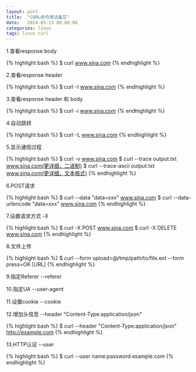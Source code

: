 ```yaml
---
layout: post
title:  "CURL命令用法备忘"
date:   2014-05-13 00:00:00
categories: linux
tags: linux curl
---
```

1.查看response body

{% highlight bash %}
$ curl www.sina.com
{% endhighlight %}

2.查看response header

{% highlight bash %}
$ curl -I www.sina.com
{% endhighlight %}

3.查看response header 和 body

{% highlight bash %}
$ curl -i www.sina.com
{% endhighlight %}

4.自动跳转

{% highlight bash %}
$ curl -L www.sina.com
{% endhighlight %}

5.显示通信过程

{% highlight bash %}
$ curl -v www.sina.com
$ curl --trace output.txt www.sina.com(更详细，二进制)
$ curl --trace-ascii output.txt www.sina.com(更详细，文本格式)
{% endhighlight %}

6.POST请求

{% highlight bash %}
$ curl --data "data=xxx" www.sina.com
$ curl --data-urlencode "data=xxx" www.sina.com
{% endhighlight %}

7.设置请求方式 -X

{% highlight bash %}
$ curl -X POST www.sina.com
$ curl -X DELETE www.sina.com
{% endhighlight %}

8.文件上传

{% highlight bash %}
$ curl --form upload=@/tmp/path/to/file.ext --form press=OK [URL]
{% endhighlight %}

9.指定Referer  \-\-referer

10.指定UA      \-\-user-agent

11.设置cookie  \-\-cookie

12.增加头信息   \-\-header "Content-Type:application/json"

{% highlight bash %}
$ curl --header "Content-Type:application/json" http://example.com
{% endhighlight %}

13.HTTP认证 \-\-user

{% highlight bash %}
$ curl --user name:password example.com
{% endhighlight %}



